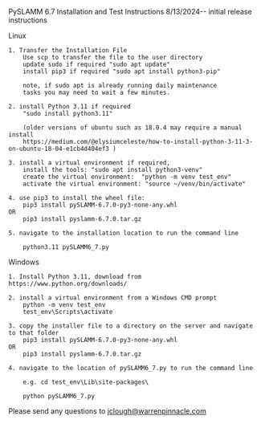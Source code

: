 PySLAMM 6.7 Installation and Test Instructions
8/13/2024--  initial release instructions

Linux 

    1. Transfer the Installation File
        Use scp to transfer the file to the user directory
        update sudo if required "sudo apt update"
        install pip3 if required "sudo apt install python3-pip"
        
        note, if sudo apt is already running daily maintenance
        tasks you may need to wait a few minutes.
        
    2. install Python 3.11 if required
        "sudo install python3.11"
        
        (older versions of ubuntu such as 18.0.4 may require a manual install  
        https://medium.com/@elysiumceleste/how-to-install-python-3-11-3-on-ubuntu-18-04-e1cb4d404ef3 )
    
    3. install a virtual environment if required, 
        install the tools: "sudo apt install python3-venv"
        create the virtual environment:  "python -m venv test_env"
        activate the virtual environment: "source ~/venv/bin/activate"

    4. use pip3 to install the wheel file:  
        pip3 install pySLAMM-6.7.0-py3-none-any.whl  
    OR 
        pip3 install pyslamm-6.7.0.tar.gz

    5. navigate to the installation location to run the command line
        
        python3.11 pySLAMM6_7.py
    

Windows

    1. Install Python 3.11, download from https://www.python.org/downloads/
    
    2. install a virtual environment from a Windows CMD prompt
        python -m venv test_env
        test_env\Scripts\activate
        
    3. copy the installer file to a directory on the server and navigate to that folder
        pip3 install pySLAMM-6.7.0-py3-none-any.whl  
    OR 
        pip3 install pyslamm-6.7.0.tar.gz
        
    4. navigate to the location of pySLAMM6_7.py to run the command line

        e.g. cd test_env\Lib\site-packages\
    
        python pySLAMM6_7.py
        
Please send any questions to jclough@warrenpinnacle.com